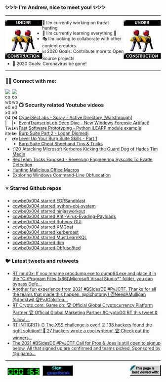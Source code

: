 ### ✨✨✨ I'm Andrew, nice to meet you! ✨✨✨

---
<img align="left" width="120px" src="https://raw.githubusercontent.com/cowbe0x004/cowbe0x004/master/images/image004.gif" />
<img align="right" width="120px" src="https://raw.githubusercontent.com/cowbe0x004/cowbe0x004/master/images/image004.gif" />

- 📖 I’m currently working on threat hunting
- 📘 I’m currently learning everything 🤣
- 🎭 I’m looking to collaborate with other content creators
- ☑️ 2020 Goals: Contribute more to Open Source projects
- 🦠 2020 Goals: Coronavirus be gone!

---

### 🤝🏽 Connect with me:
[<img align="left" alt="cowbe0x004 | Twitter" width="22px" src="https://cdn.jsdelivr.net/npm/simple-icons@v3/icons/twitter.svg" />][twitter]
[<img align="left" alt="cowbe0x004 | LinkedIn" width="22px" src="https://cdn.jsdelivr.net/npm/simple-icons@v3/icons/linkedin.svg" />][linkedin]

<!--
[<img align="left" alt="cowbe0x004.com" width="22px" src="https://raw.githubusercontent.com/iconic/open-iconic/master/svg/globe.svg" />][website]
[<img align="left" alt="cowbe0x004 | YouTube" width="22px" src="https://cdn.jsdelivr.net/npm/simple-icons@v3/icons/youtube.svg" />][youtube]
[<img align="left" alt="cowbe0x004 | Instagram" width="22px" src="https://cdn.jsdelivr.net/npm/simple-icons@v3/icons/instagram.svg" />][instagram]
-->

<br />

### 📺 Security related Youtube videos
<!-- YOUTUBE:START -->
- [CyberSecLabs - Spray - Active Directory [Walkthrough]](https://www.youtube.com/watch?v=pmaeQlFkFV0)
- [EventTranscript.db Deep Dive - New Windows Forensic Artifact!](https://www.youtube.com/watch?v=Lhw1KsXygBU)
- [Fast Software Prototyping - Python iLEAPP module example](https://www.youtube.com/watch?v=8xBNppN0_58)
- [Burp Suite Part 2 - Logan Diomedi](https://www.youtube.com/watch?v=76ltPReLHAs)
- [Level Up Your Burp Suite Skills - Part 1](https://www.youtube.com/watch?v=9nnskAMaGMA)
- [Burp Suite Cheat Sheet and Tips &amp; Tricks](https://www.youtube.com/watch?v=t8rJHhIo5lM)
- [t120 Attacking Microsoft Kerberos Kicking the Guard Dog of Hades Tim Medin](https://www.youtube.com/watch?v=PUyhlN-E5MU)
- [RedTeam Tricks Exposed - Reversing Engineering Syscalls To Evade Detection](https://www.youtube.com/watch?v=Uba3SQH2jNE)
- [Hunting Malicious Office Macros](https://www.youtube.com/watch?v=soF5iyeeWDg)
- [Exploring Windows Command-Line Obfuscation](https://www.youtube.com/watch?v=o1g5oiCMkcI)
<!-- YOUTUBE:END -->

### ⭐ Starred Github repos
<!-- GITHUB_STAR:START -->
- [cowbe0x004 starred EDRSandblast](https://github.com/wavestone-cdt/EDRSandblast)
- [cowbe0x004 starred python-obj-system](https://github.com/MoserMichael/python-obj-system)
- [cowbe0x004 starred ninjasworkout](https://github.com/effortlessdevsec/ninjasworkout)
- [cowbe0x004 starred Anti-Virus-Evading-Payloads](https://github.com/RoseSecurity/Anti-Virus-Evading-Payloads)
- [cowbe0x004 starred Rubeus-GUI](https://github.com/VbScrub/Rubeus-GUI)
- [cowbe0x004 starred XMGoat](https://github.com/XMCyber/XMGoat)
- [cowbe0x004 starred kerberoast](https://github.com/skelsec/kerberoast)
- [cowbe0x004 starred MustLearnKQL](https://github.com/rod-trent/MustLearnKQL)
- [cowbe0x004 starred dim](https://github.com/Dusk-Labs/dim)
- [cowbe0x004 starred Obfusc8ted](https://github.com/RoseSecurity/Obfusc8ted)
<!-- GITHUB_STAR:END -->

### 🐦 Latest tweets and retweets
<!-- TWEETS:START -->
- [RT mr.d0x: If you rename procdump.exe to dump64.exe and place it in the &quot;C:\Program Files &lpar;x86&rpar;\Microsoft Visual Studio\*&quot; folder, you can bypass Defe...](https://twitter.com/mrd0x/status/1460597833917251595)
- [Another fun experience from 2021 #BSidesDE #PvJCTF. Thanks for all the teams that made this happen. @dichotomy1  @NeedAMulligan  @dooktwit @PvJGoldTea...](https://twitter.com/cowbe0x004/status/1459634829448957958)
- [RT Crypto.com: Game on:  🏆 Official Global Cryptocurrency Platform Partner 🏆 Official Global Marketing Partner #CryptoGG RT this tweet &amp; follow ...](https://twitter.com/cryptocom/status/1455883516785283076)
- [RT INTIGRITI: ⏰ The XSS challenge is over! ☑ 138 hackers found the right solution!! 📑 27 hackers wrote a cool writeup! 🏆 Check out the winners...](https://twitter.com/intigriti/status/1455516960767291396)
- [The 2021 #BSidesDE #PvJCTF Call for Pros &amp; Joes is still open to signup below. All that signed up are confirmed and teams picked. Sponsored by @gigamo...](https://twitter.com/cowbe0x004/status/1454554683046039552)
<!-- TWEETS:END -->

---

[<img align="left" width="120px" src="https://raw.githubusercontent.com/cowbe0x004/cowbe0x004/master/images/visitors.gif" />][visitor]
[<img align="left" alt="Sign My Guestbook" width="100px" src="https://raw.githubusercontent.com/cowbe0x004/cowbe0x004/master/images/sign_guest_book.gif" />][guestbook]
[<img align="right" width="100px" src="https://raw.githubusercontent.com/cowbe0x004/cowbe0x004/master/images/netscape.gif" />][netscape]


[website]: https://cowbe0x004.com
[twitter]: https://twitter.com/cowbe0x004
[youtube]: https://youtube.com/
[instagram]: https://instagram.com/
[linkedin]: https://www.linkedin.com/in/anhuang/
[guestbook]: https://github.com/cowbe0x004/cowbe0x004/issues
[netscape]: https://github.com/cowbe0x004/cowbe0x004
[visitor]: https://github.com/cowbe0x004/cowbe0x004
